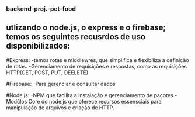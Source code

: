 ### backend-proj.-pet-food
## utlizando o node.js, o express e o firebase; temos os seguintes recusrdos de uso disponibilizados: 

#Express: -temos rotas e middlewres, que simplifica e flexibiliza a definição de rotas.
         -Gerenciamento de requisições e respostas, como as requisições HTTP(GET, POST, PUT, DEELETE)

#Firebase: -Para gerenciar e consultar dados

#Node.js:  -NPM que facilita a instalação e gerenciamento de pacotes 
          -Modúlos Core do node.js que oferece recursos essensciais para manipulação de arquivos e criação de HTTP.
